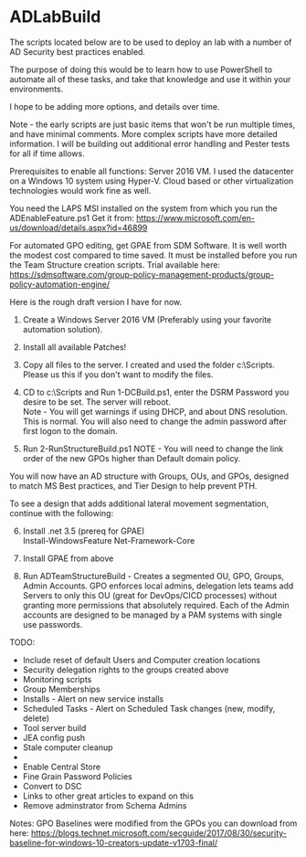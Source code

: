 # ADLabBuild

The scripts located below are to be used to deploy an lab with a number of AD Security best practices enabled. 

The purpose of doing this would be to learn how to use PowerShell to automate all of these tasks, and take that knowledge and use it within your environments.  


I hope to be adding more options, and details over time.  

Note - the early scripts are just basic items that won't be run multiple times, and have minimal comments.  More complex scripts have more detailed information.
I will be building out additional error handling and Pester tests for all if time allows.


Prerequisites to enable all functions:
Server 2016 VM.  I used the datacenter on a Windows 10 system using Hyper-V.  Cloud based or other virtualization technologies would work fine as well.

You need the LAPS MSI installed on the system from which you run the ADEnableFeature.ps1
Get it from: https://www.microsoft.com/en-us/download/details.aspx?id=46899

For automated GPO editing, get GPAE from SDM Software.  It is well worth the modest cost compared to time saved. 
It must be installed before you run the Team Structure creation scripts. 
Trial available here:  https://sdmsoftware.com/group-policy-management-products/group-policy-automation-engine/


Here is the rough draft version I have for now.  

1.  Create a Windows Server 2016 VM (Preferably using your favorite automation solution).  
2.  Install all available Patches!
3.  Copy all files to the server.  I created and used the folder c:\Scripts.  Please us this if you don't want to modify the files.


4.  CD to c:\Scripts and Run 1-DCBuild.ps1, enter the DSRM Password you desire to be set. The server will reboot.  
Note - You will get warnings if using DHCP, and about DNS resolution.  This is normal.  You will also need to change the admin password after first logon to the domain.

5.  Run 2-RunStructureBuild.ps1
NOTE - You will need to change the link order of the new GPOs higher than Default domain policy.


You will now have an AD structure with Groups, OUs, and GPOs, designed to match MS Best practices, and Tier Design to help prevent PTH.




To see a design that adds additional lateral movement segmentation, continue with the following:

6.  Install .net 3.5 (prereq for GPAE)  
Install-WindowsFeature Net-Framework-Core

7.  Install GPAE from above
8.  Run ADTeamStructureBuild - Creates a segmented OU, GPO, Groups, Admin Accounts.  GPO enforces local admins, delegation lets teams add Servers to only this OU (great for DevOps/CICD processes) without granting more permissions that absolutely required.  Each of the Admin accounts are designed to be managed by a PAM systems with single use passwords.




TODO:

- Include reset of default Users and Computer creation locations
- Security delegation rights to the groups created above
- Monitoring scripts
- Group Memberships
- Installs - Alert on new service installs
- Scheduled Tasks - Alert on Scheduled Task changes (new, modify, delete)
- Tool server build
- JEA config push
- Stale computer cleanup
- 
- Enable Central Store
- Fine Grain Password Policies
- Convert to DSC
- Links to other great articles to expand on this
- Remove adminstrator from Schema Admins


Notes:
GPO Baselines were modified from the GPOs you can download from here:
https://blogs.technet.microsoft.com/secguide/2017/08/30/security-baseline-for-windows-10-creators-update-v1703-final/

